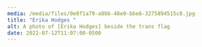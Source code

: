 ```yaml
---
media: /media/files/0e0f1a79-a8bb-48e0-bbe6-3275894515c8.jpg
title: "Erika Hodges "
alt: A photo of [Erika Hodges] beside the trans flag
date: 2022-07-12T11:07:00-0500
---
```

